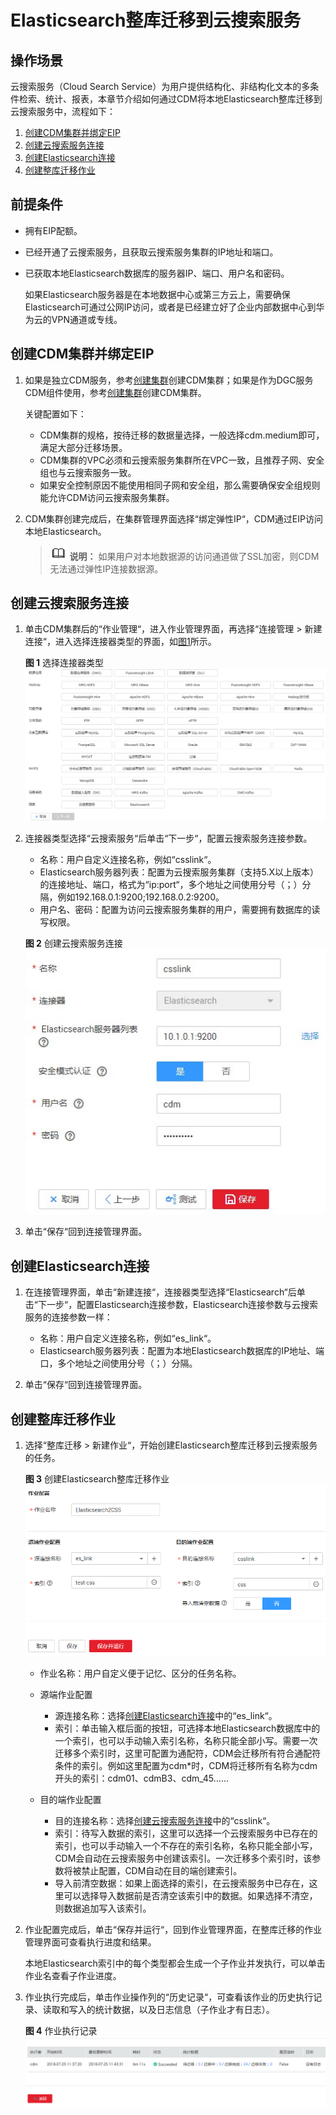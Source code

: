 # Elasticsearch整库迁移到云搜索服务<a name="dgc_01_0099"></a>

## 操作场景<a name="zh-cn_topic_0123220230_section21020958143223"></a>

云搜索服务（Cloud Search Service）为用户提供结构化、非结构化文本的多条件检索、统计、报表，本章节介绍如何通过CDM将本地Elasticsearch整库迁移到云搜索服务中，流程如下：

1.  [创建CDM集群并绑定EIP](#zh-cn_topic_0123220230_section286612269318)
2.  [创建云搜索服务连接](#zh-cn_topic_0123220230_section14541143415338)
3.  [创建Elasticsearch连接](#zh-cn_topic_0123220230_section46839536342)
4.  [创建整库迁移作业](#zh-cn_topic_0123220230_section1508747294234)

## 前提条件<a name="zh-cn_topic_0123220230_section5787168294234"></a>

-   拥有EIP配额。
-   已经开通了云搜索服务，且获取云搜索服务集群的IP地址和端口。
-   已获取本地Elasticsearch数据库的服务器IP、端口、用户名和密码。

    如果Elasticsearch服务器是在本地数据中心或第三方云上，需要确保Elasticsearch可通过公网IP访问，或者是已经建立好了企业内部数据中心到华为云的VPN通道或专线。


## 创建CDM集群并绑定EIP<a name="zh-cn_topic_0123220230_section286612269318"></a>

1.  如果是独立CDM服务，参考[创建集群](https://support.huaweicloud.com/usermanual-cdm/cdm_01_0018.html)创建CDM集群；如果是作为DGC服务CDM组件使用，参考[创建集群](https://support.huaweicloud.com/usermanual-dgc/dgc_01_0576.html)创建CDM集群。

    关键配置如下：

    -   CDM集群的规格，按待迁移的数据量选择，一般选择cdm.medium即可，满足大部分迁移场景。
    -   CDM集群的VPC必须和云搜索服务集群所在VPC一致，且推荐子网、安全组也与云搜索服务一致。
    -   如果安全控制原因不能使用相同子网和安全组，那么需要确保安全组规则能允许CDM访问云搜索服务集群。

2.  CDM集群创建完成后，在集群管理界面选择“绑定弹性IP“，CDM通过EIP访问本地Elasticsearch。

    >![](public_sys-resources/icon-note.gif) **说明：** 
    >如果用户对本地数据源的访问通道做了SSL加密，则CDM无法通过弹性IP连接数据源。


## 创建云搜索服务连接<a name="zh-cn_topic_0123220230_section14541143415338"></a>

1.  单击CDM集群后的“作业管理“，进入作业管理界面，再选择“连接管理  \>  新建连接“，进入选择连接器类型的界面，如[图1](#zh-cn_topic_0123220230_zh-cn_topic_0108275437_zh-cn_topic_0108275298_fig13640155194015)所示。

    **图 1**  选择连接器类型<a name="zh-cn_topic_0123220230_zh-cn_topic_0108275437_zh-cn_topic_0108275298_fig13640155194015"></a>  
    ![](figures/选择连接器类型.png "选择连接器类型")

2.  连接器类型选择“云搜索服务“后单击“下一步“，配置云搜索服务连接参数。

    -   名称：用户自定义连接名称，例如“csslink“。
    -   Elasticsearch服务器列表：配置为云搜索服务集群（支持5.X以上版本）的连接地址、端口，格式为“ip:port“，多个地址之间使用分号（；）分隔，例如192.168.0.1:9200;192.168.0.2:9200。
    -   用户名、密码：配置为访问云搜索服务集群的用户，需要拥有数据库的读写权限。

    **图 2**  创建云搜索服务连接<a name="zh-cn_topic_0123220230_zh-cn_topic_0108275437_fig1739322381910"></a>  
    ![](figures/创建云搜索服务连接.jpg "创建云搜索服务连接")

3.  单击“保存“回到连接管理界面。

## 创建Elasticsearch连接<a name="zh-cn_topic_0123220230_section46839536342"></a>

1.  在连接管理界面，单击“新建连接“，连接器类型选择“Elasticsearch“后单击“下一步“，配置Elasticsearch连接参数，Elasticsearch连接参数与云搜索服务的连接参数一样：
    -   名称：用户自定义连接名称，例如“es\_link“。
    -   Elasticsearch服务器列表：配置为本地Elasticsearch数据库的IP地址、端口，多个地址之间使用分号（；）分隔。

2.  单击“保存“回到连接管理界面。

## 创建整库迁移作业<a name="zh-cn_topic_0123220230_section1508747294234"></a>

1.  选择“整库迁移  \>  新建作业“，开始创建Elasticsearch整库迁移到云搜索服务的任务。

    **图 3**  创建Elasticsearch整库迁移作业<a name="zh-cn_topic_0123220230_fig1049421815715"></a>  
    ![](figures/创建Elasticsearch整库迁移作业.png "创建Elasticsearch整库迁移作业")

    -   作业名称：用户自定义便于记忆、区分的任务名称。
    -   源端作业配置
        -   源连接名称：选择[创建Elasticsearch连接](#zh-cn_topic_0123220230_section46839536342)中的“es\_link“。
        -   索引：单击输入框后面的按钮，可选择本地Elasticsearch数据库中的一个索引，也可以手动输入索引名称，名称只能全部小写。需要一次迁移多个索引时，这里可配置为通配符，CDM会迁移所有符合通配符条件的索引。例如这里配置为cdm\*时，CDM将迁移所有名称为cdm开头的索引：cdm01、cdmB3、cdm\_45……

    -   目的端作业配置
        -   目的连接名称：选择[创建云搜索服务连接](#zh-cn_topic_0123220230_section14541143415338)中的“csslink“。
        -   索引：待写入数据的索引，这里可以选择一个云搜索服务中已存在的索引，也可以手动输入一个不存在的索引名称，名称只能全部小写，CDM会自动在云搜索服务中创建该索引。一次迁移多个索引时，该参数将被禁止配置，CDM自动在目的端创建索引。
        -   导入前清空数据：如果上面选择的索引，在云搜索服务中已存在，这里可以选择导入数据前是否清空该索引中的数据。如果选择不清空，则数据追加写入该索引。



1.  作业配置完成后，单击“保存并运行“，回到作业管理界面，在整库迁移的作业管理界面可查看执行进度和结果。

    本地Elasticsearch索引中的每个类型都会生成一个子作业并发执行，可以单击作业名查看子作业进度。


1.  作业执行完成后，单击作业操作列的“历史记录“，可查看该作业的历史执行记录、读取和写入的统计数据，以及日志信息（子作业才有日志）。

    **图 4**  作业执行记录<a name="zh-cn_topic_0123220230_fig16685144144719"></a>  
    ![](figures/作业执行记录.png "作业执行记录")


